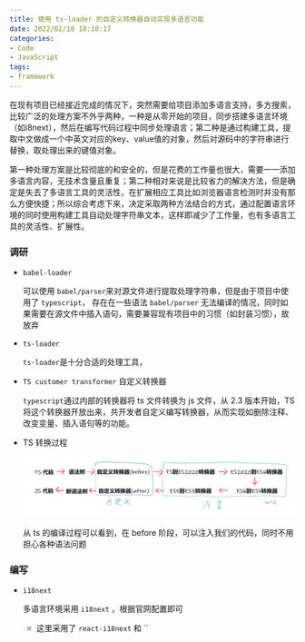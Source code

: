 ```yaml
---
title: 使用 ts-loader 的自定义转换器自动实现多语言功能
date: 2022/02/10 18:10:17
categories: 
- Code
- JavaScript
tags: 
- framework
---
```


在现有项目已经接近完成的情况下，突然需要给项目添加多语言支持，多方搜索，比较广泛的处理方案不外乎两种，一种是从零开始的项目，同步搭建多语言环境（如i8next），然后在编写代码过程中同步处理语言；第二种是通过构建工具，提取中文做成一个中英文对应的key、value值的对象，然后对源码中的字符串进行替换，取处理出来的键值对象。

第一种处理方案是比较彻底的和安全的，但是花费的工作量也很大，需要一一添加多语言内容，无技术含量且重复；第二种相对来说是比较省力的解决方法，但是确定是失去了多语言工具的灵活性，在扩展相应工具比如浏览器语言检测时并没有那么方便快捷；所以综合考虑下来，决定采取两种方法结合的方式，通过配置语言环境的同时使用构建工具自动处理字符串文本，这样即减少了工作量，也有多语言工具的灵活性、扩展性。

<!--more-->
### 调研
- `babel-loader`

  可以使用 `babel/parser`来对源文件进行提取处理字符串，但是由于项目中使用了 `typescript`， 存在在一些语法 `babel/parser` 无法编译的情况，同时如果需要在源文件中插入语句，需要兼容现有项目中的习惯（如封装习惯），故放弃

- `ts-loader`

  `ts-loader`是十分合适的处理工具，

- `TS customer transformer` 自定义转换器

  `typescript`通过内部的转换器将 ts 文件转换为 js 文件，从 2.3 版本开始，TS 将这个转换器开放出来，共开发者自定义编写转换器，从而实现如删除注释、改变变量、插入语句等的功能。

- TS 转换过程

  ![TS 转换过程](https://github.com/LintheGH/images/blob/master/note/ts%20transformer.png)

  从 ts 的编译过程可以看到，在 before 阶段，可以注入我们的代码，同时不用担心各种语法问题

### 编写
- `i18next`

    多语言环境采用 `i18next` ，根据官网配置即可

    - 这里采用了 `react-i18next` 和 ``